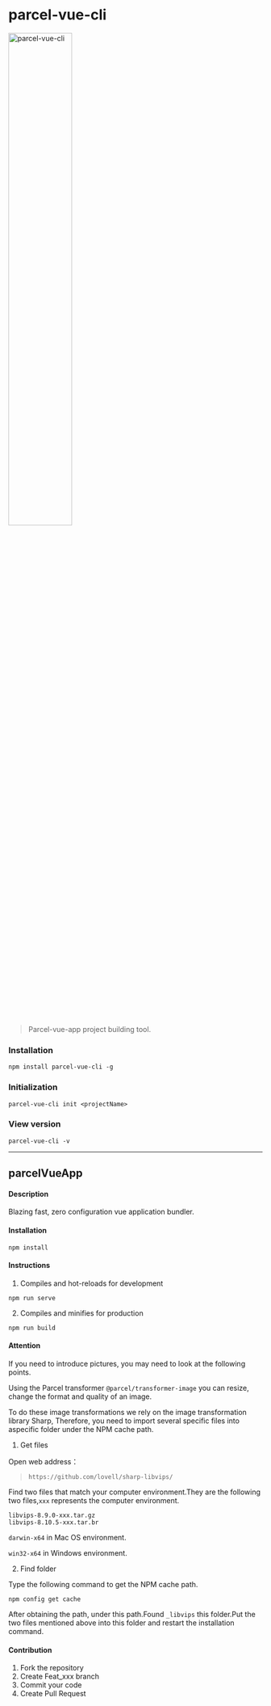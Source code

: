 # parcel-vue-cli
<img src="https://www.maomin.club/data/logo.png" width="50%" alt="parcel-vue-cli" title="parcel-vue-cli"/>

> Parcel-vue-app project building tool.

### Installation

```
npm install parcel-vue-cli -g
```

### Initialization

```
parcel-vue-cli init <projectName>
```

### View version

```
parcel-vue-cli -v
```

---

## parcelVueApp

#### Description

Blazing fast, zero configuration vue application bundler.

#### Installation

```
npm install
```

#### Instructions

1. Compiles and hot-reloads for development

```
npm run serve
```

2. Compiles and minifies for production

```
npm run build
```

#### Attention

If you need to introduce pictures, you may need to look at the following points.

Using the Parcel transformer `@parcel/transformer-image` you can resize, change the format and quality of an image.

To do these image transformations we rely on the image transformation library Sharp,
Therefore, you need to import several specific files into aspecific folder under the NPM cache path.

1. Get files

Open web address：

> `https://github.com/lovell/sharp-libvips/`

Find two files that match your computer environment.They are the following two files,`xxx` represents the computer environment.

```
libvips-8.9.0-xxx.tar.gz
libvips-8.10.5-xxx.tar.br
```

`darwin-x64` in Mac OS environment.

`win32-x64` in Windows environment.

2. Find folder

Type the following command to get the NPM cache path.

```
npm config get cache
```

After obtaining the path, under this path.Found `_libvips` this folder.Put the two files mentioned above into this folder and restart the installation command.

#### Contribution

1.  Fork the repository
2.  Create Feat_xxx branch
3.  Commit your code
4.  Create Pull Request
